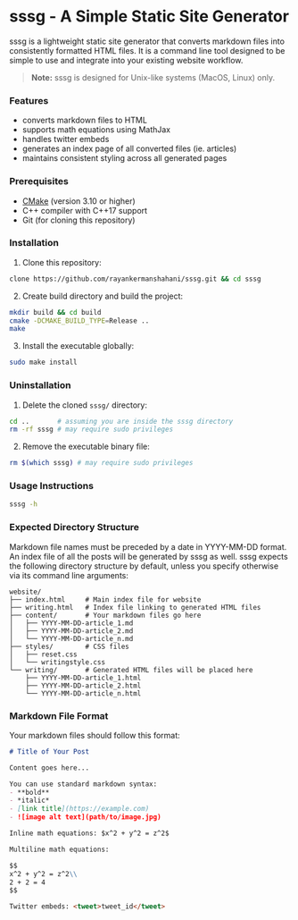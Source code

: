 # sssg - A Simple Static Site Generator

sssg is a lightweight static site generator that converts markdown files into consistently formatted HTML files. It is a command line tool designed to be simple to use and integrate into your existing website workflow.

> **Note:** sssg is designed for Unix-like systems (MacOS, Linux) only. 


### Features
- converts markdown files to HTML
- supports math equations using MathJax
- handles twitter embeds
- generates an index page of all converted files (ie. articles)
- maintains consistent styling across all generated pages


### Prerequisites
- [CMake](https://cmake.org/) (version 3.10 or higher)
- C++ compiler with C++17 support
- Git (for cloning this repository)


### Installation
1. Clone this repository:
```bash
clone https://github.com/rayankermanshahani/sssg.git && cd sssg
```

2. Create build directory and build the project:
```bash
mkdir build && cd build
cmake -DCMAKE_BUILD_TYPE=Release ..
make
```

3. Install the executable globally:
```bash
sudo make install
```

### Uninstallation
1. Delete the cloned `sssg/` directory:
```bash
cd ..       # assuming you are inside the sssg directory
rm -rf sssg # may require sudo privileges
```
2. Remove the executable binary file:
```bash
rm $(which sssg) # may require sudo privileges
```


### Usage Instructions
```bash
sssg -h
```


### Expected Directory Structure
Markdown file names must be preceded by a date in YYYY-MM-DD format. An index file of all the posts will be generated by sssg as well. sssg expects the following directory structure by default, unless you specify otherwise via its command line arguments: 
```
website/
├── index.html     # Main index file for website
├── writing.html   # Index file linking to generated HTML files
├── content/       # Your markdown files go here
│   ├── YYYY-MM-DD-article_1.md
│   ├── YYYY-MM-DD-article_2.md
│   └── YYYY-MM-DD-article_n.md
├── styles/        # CSS files
│   ├── reset.css
│   └── writingstyle.css
└── writing/       # Generated HTML files will be placed here
    ├── YYYY-MM-DD-article_1.html
    ├── YYYY-MM-DD-article_2.html
    └── YYYY-MM-DD-article_n.html
```

### Markdown File Format
Your markdown files should follow this format:
```markdown
# Title of Your Post

Content goes here...

You can use standard markdown syntax:
- **bold**
- *italic*
- [link title](https://example.com)
- ![image alt text](path/to/image.jpg)

Inline math equations: $x^2 + y^2 = z^2$

Multiline math equations: 

$$
x^2 + y^2 = z^2\\
2 + 2 = 4
$$

Twitter embeds: <tweet>tweet_id</tweet>
```


